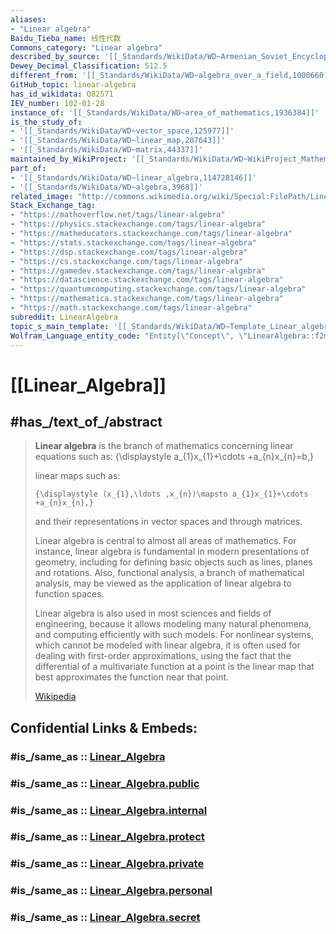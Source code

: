 ```yaml
---
aliases:
- "Linear algebra"
Baidu_Tieba_name: 线性代数
Commons_category: "Linear algebra"
described_by_source: '[[_Standards/WikiData/WD~Armenian_Soviet_Encyclopedia,_vol._3,124737616]]'
Dewey_Decimal_Classification: 512.5
different_from: '[[_Standards/WikiData/WD~algebra_over_a_field,1000660]]'
GitHub_topic: linear-algebra
has_id_wikidata: Q82571
IEV_number: 102-01-28
instance_of: '[[_Standards/WikiData/WD~area_of_mathematics,1936384]]'
is_the_study_of:
- '[[_Standards/WikiData/WD~vector_space,125977]]'
- '[[_Standards/WikiData/WD~linear_map,207643]]'
- '[[_Standards/WikiData/WD~matrix,44337]]'
maintained_by_WikiProject: '[[_Standards/WikiData/WD~WikiProject_Mathematics,8487137]]'
part_of:
- '[[_Standards/WikiData/WD~linear_algebra,114728146]]'
- '[[_Standards/WikiData/WD~algebra,3968]]'
related_image: "http://commons.wikimedia.org/wiki/Special:FilePath/Linear%20subspaces%20with%20shading.svg"
Stack_Exchange_tag:
- "https://mathoverflow.net/tags/linear-algebra"
- "https://physics.stackexchange.com/tags/linear-algebra"
- "https://matheducators.stackexchange.com/tags/linear-algebra"
- "https://stats.stackexchange.com/tags/linear-algebra"
- "https://dsp.stackexchange.com/tags/linear-algebra"
- "https://cs.stackexchange.com/tags/linear-algebra"
- "https://gamedev.stackexchange.com/tags/linear-algebra"
- "https://datascience.stackexchange.com/tags/linear-algebra"
- "https://quantumcomputing.stackexchange.com/tags/linear-algebra"
- "https://mathematica.stackexchange.com/tags/linear-algebra"
- "https://math.stackexchange.com/tags/linear-algebra"
subreddit: LinearAlgebra
topic_s_main_template: '[[_Standards/WikiData/WD~Template_Linear_algebra,11212611]]'
Wolfram_Language_entity_code: "Entity[\"Concept\", \"LinearAlgebra::f2mkf\"]"
---
```


# [[Linear_Algebra]] 

## #has_/text_of_/abstract 

> **Linear algebra** is the branch of mathematics concerning linear equations such as: 
>     {\displaystyle a_{1}x_{1}+\cdots +a_{n}x_{n}=b,}
>
> linear maps such as:
>
>     {\displaystyle (x_{1},\ldots ,x_{n})\mapsto a_{1}x_{1}+\cdots +a_{n}x_{n},}
>
> and their representations in vector spaces and through matrices.
>
> Linear algebra is central to almost all areas of mathematics. For instance, linear algebra is fundamental in modern presentations of geometry, including for defining basic objects such as lines, planes and rotations. Also, functional analysis, a branch of mathematical analysis, may be viewed as the application of linear algebra to function spaces.
>
> Linear algebra is also used in most sciences and fields of engineering, because it allows modeling many natural phenomena, and computing efficiently with such models. For nonlinear systems, which cannot be modeled with linear algebra, it is often used for dealing with first-order approximations, using the fact that the differential of a multivariate function at a point is the linear map that best approximates the function near that point.
>
> [Wikipedia](https://en.wikipedia.org/wiki/Linear%20algebra) 


## Confidential Links & Embeds: 

### #is_/same_as :: [Linear_Algebra](/_Standards/Mathematics/Algebra/Linear_Algebra.md) 

### #is_/same_as :: [Linear_Algebra.public](/_public/Mathematics/Algebra/Linear_Algebra.public.md) 

### #is_/same_as :: [Linear_Algebra.internal](/_internal/Mathematics/Algebra/Linear_Algebra.internal.md) 

### #is_/same_as :: [Linear_Algebra.protect](/_protect/Mathematics/Algebra/Linear_Algebra.protect.md) 

### #is_/same_as :: [Linear_Algebra.private](/_private/Mathematics/Algebra/Linear_Algebra.private.md) 

### #is_/same_as :: [Linear_Algebra.personal](/_personal/Mathematics/Algebra/Linear_Algebra.personal.md) 

### #is_/same_as :: [Linear_Algebra.secret](/_secret/Mathematics/Algebra/Linear_Algebra.secret.md)

